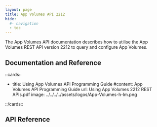 ```yaml
---
layout: page
title: App Volumes API 2212
hide:
  #- navigation
  - toc
---
```


The App Volumes API documentation describes how to utilise the App Volumes REST API version 2212 to query and configure App Volumes.

## Documentation and Reference

::cards::

- title: Using App Volumes API Programming Guide
  #content: App Volumes API Programming Guide
  url: Using App Volumes 2212 REST APIs.pdf
  image: ../../../../assets/logos/App-Volumes-h-lm.png

::/cards::

## API Reference

<swagger-ui src="swagger.json"/>
